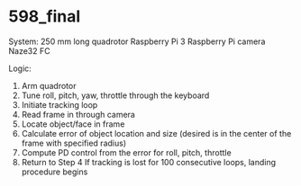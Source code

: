 # 598_final
System: 
250 mm long quadrotor
Raspberry Pi 3
Raspberry Pi camera
Naze32 FC

Logic:
1. Arm quadrotor
2. Tune roll, pitch, yaw, throttle through the keyboard
3. Initiate tracking loop
4. Read frame in through camera
5. Locate object/face in frame
6. Calculate error of object location and size (desired is in the center of the frame with specified radius)
7. Compute PD control from the error for roll, pitch, throttle
8. Return to Step 4
If tracking is lost for 100 consecutive loops, landing procedure begins
